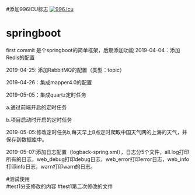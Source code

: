 #添加996ICU标志
<a href="https://996.icu"><img src="https://img.shields.io/badge/link-996.icu-red.svg" alt="996.icu" /></a>
# springboot
first commit
是个springboot的简单框架，后期添加功能
2019-04-04：添加Redis的配置

2019-04-25: 添加RabbitMQ的配置（类型：topic）


2019-04-26：集成mapper4.0的配置

2019-05-05：集成quartz定时任务

a.通过前端开启的定时任务

b.项目启动时开启的定时任务

2019-05-05:修改定时任务b,每天早上8点定时爬取中国天气网的上海的天气，并保存到数据库中。  

2019-05-07:添加日志配置（logback-spring.xml），日志分5个文件，all.log打印所有的日志，web_debug打印debug日志，web_error打印error日志，web_info打印info日志，warn打印warn的日志。  

#测试使用         
#test1分支修改的内容 
#test1第二次修改的文件